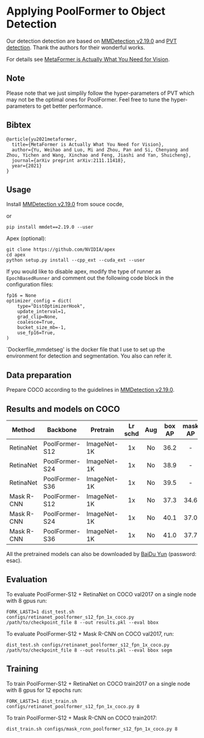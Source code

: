 # Applying PoolFormer to Object Detection

Our detection detection are based on [MMDetection v2.19.0](https://github.com/open-mmlab/mmdetection/tree/v2.19.0) and [PVT detection](https://github.com/whai362/PVT/tree/v2/detection). Thank the authors for their wonderful works.

For details see [MetaFormer is Actually What You Need for Vision](https://arxiv.org/abs/2111.11418). 

## Note
Please note that we just simplily follow the hyper-parameters of PVT which may not be the optimal ones for PoolFormer. 
Feel free to tune the hyper-parameters to get better performance. 


## Bibtex
```
@article{yu2021metaformer,
  title={MetaFormer is Actually What You Need for Vision},
  author={Yu, Weihao and Luo, Mi and Zhou, Pan and Si, Chenyang and Zhou, Yichen and Wang, Xinchao and Feng, Jiashi and Yan, Shuicheng},
  journal={arXiv preprint arXiv:2111.11418},
  year={2021}
}
```


## Usage

Install [MMDetection v2.19.0](https://github.com/open-mmlab/mmdetection/tree/v2.19.0) from souce cocde,

or

```
pip install mmdet==2.19.0 --user
```

Apex (optional):
```
git clone https://github.com/NVIDIA/apex
cd apex
python setup.py install --cpp_ext --cuda_ext --user
```

If you would like to disable apex, modify the type of runner as `EpochBasedRunner` and comment out the following code block in the configuration files:
```
fp16 = None
optimizer_config = dict(
    type="DistOptimizerHook",
    update_interval=1,
    grad_clip=None,
    coalesce=True,
    bucket_size_mb=-1,
    use_fp16=True,
)
```

`Dockerfile_mmdetseg' is the docker file that I use to set up the environment for detection and segmentation. You also can refer it.

## Data preparation

Prepare COCO according to the guidelines in [MMDetection v2.19.0](https://github.com/open-mmlab/mmdetection/tree/v2.19.0).


## Results and models on COCO


| Method     | Backbone | Pretrain    | Lr schd | Aug | box AP | mask AP | Config                                               | Download |
|------------|----------|-------------|:-------:|:---:|:------:|:-------:|------------------------------------------------------|----------|
| RetinaNet  | PoolFormer-S12 | ImageNet-1K |    1x   |  No |  36.2  |    -    | [config](configs/retinanet_poolformer_s12_fpn_1x_coco.py) | [log](https://drive.google.com/file/d/1wdpzEmthjj8WJ99SnCLb32sF38FBbod7/view?usp=sharing) & [model](https://drive.google.com/file/d/1GKx4jbxdO4ClagPXXt7CoomrV4pOpqul/view?usp=sharing) |
| RetinaNet  | PoolFormer-S24 | ImageNet-1K |    1x   |  No |  38.9  |    -    | [config](configs/retinanet_poolformer_s24_fpn_1x_coco.py) | [log](https://drive.google.com/file/d/1eNlNM1HDBLWejhMgMETvkPxLvUcP0OZ9/view?usp=sharing) & [model](https://drive.google.com/file/d/1EjsWpdopem-xeLndPQnQcHp8aoEUHQXR/view?usp=sharing) |
| RetinaNet  | PoolFormer-S36 | ImageNet-1K |    1x   |  No |  39.5  |    -    | [config](configs/retinanet_poolformer_s36_fpn_1x_coco.py) | [log](https://drive.google.com/file/d/1qk-dSgfgYqFbo4zPu3Z3WdV7Kzm28_Xf/view?usp=sharing) & [model](https://drive.google.com/file/d/1EgJDCg7LXXnHdGdJaHyEnoBPm-fNG2bt/view?usp=sharing) |
| Mask R-CNN | PoolFormer-S12 | ImageNet-1K |    1x   |  No |  37.3 |   34.6  | [config](configs/mask_rcnn_poolformer_s12_fpn_1x_coco.py) | [log](https://drive.google.com/file/d/1UfIP32QmT7MxBL_AQ3z1h7L21xYlB6aJ/view?usp=sharing) & [model](https://drive.google.com/file/d/1-GSkqaS3SovfCVDsH8CzS1DikPX3cFTY/view?usp=sharing) |
| Mask R-CNN | PoolFormer-S24 | ImageNet-1K |    1x   |  No |  40.1  |   37.0  | [config](configs/mask_rcnn_poolformer_s24_fpn_1x_coco.py) | [log](https://drive.google.com/file/d/1yz6NPJ63ZlN02Oj2TY6KnjxK2Xg03BBa/view?usp=sharing) & [model](https://drive.google.com/file/d/10Br62EU-VErQq6rP67sf4qXJIBLOnmLT/view?usp=sharing) |
| Mask R-CNN | PoolFormer-S36 | ImageNet-1K |    1x   |  No |  41.0  |   37.7  | [config](configs/mask_rcnn_poolformer_s36_fpn_1x_coco.py) | [log](https://drive.google.com/file/d/1oac1AVJ9skQZp0yXjTYY9_IhM8AxHVjT/view?usp=sharing) & [model](https://drive.google.com/file/d/1LyJxcO0fw2hwZg9Z--Zbjbw3W7U4JyqT/view?usp=sharing) |


All the pretrained models can also be downloaded by [BaiDu Yun](https://pan.baidu.com/s/1HSaJtxgCkUlawurQLq87wQ) (password: esac).


## Evaluation
To evaluate PoolFormer-S12 + RetinaNet on COCO val2017 on a single node with 8 gpus run:
```
FORK_LAST3=1 dist_test.sh configs/retinanet_poolformer_s12_fpn_1x_coco.py /path/to/checkpoint_file 8 --out results.pkl --eval bbox
```
To evaluate PoolFormer-S12 + Mask R-CNN on COCO val2017, run:
```
dist_test.sh configs/retinanet_poolformer_s12_fpn_1x_coco.py /path/to/checkpoint_file 8 --out results.pkl --eval bbox segm
```


## Training
To train PoolFormer-S12 + RetinaNet on COCO train2017 on a single node with 8 gpus for 12 epochs run:

```
FORK_LAST3=1 dist_train.sh configs/retinanet_poolformer_s12_fpn_1x_coco.py 8
```

To train PoolFormer-S12 + Mask R-CNN on COCO train2017:
```
dist_train.sh configs/mask_rcnn_poolformer_s12_fpn_1x_coco.py 8
```
